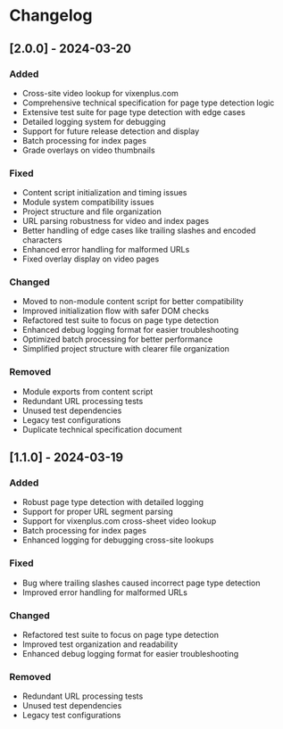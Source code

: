 # Changelog

## [2.0.0] - 2024-03-20
### Added
- Cross-site video lookup for vixenplus.com
- Comprehensive technical specification for page type detection logic
- Extensive test suite for page type detection with edge cases
- Detailed logging system for debugging
- Support for future release detection and display
- Batch processing for index pages
- Grade overlays on video thumbnails

### Fixed
- Content script initialization and timing issues
- Module system compatibility issues
- Project structure and file organization
- URL parsing robustness for video and index pages
- Better handling of edge cases like trailing slashes and encoded characters
- Enhanced error handling for malformed URLs
- Fixed overlay display on video pages

### Changed
- Moved to non-module content script for better compatibility
- Improved initialization flow with safer DOM checks
- Refactored test suite to focus on page type detection
- Enhanced debug logging format for easier troubleshooting
- Optimized batch processing for better performance
- Simplified project structure with clearer file organization

### Removed
- Module exports from content script
- Redundant URL processing tests
- Unused test dependencies
- Legacy test configurations
- Duplicate technical specification document

## [1.1.0] - 2024-03-19
### Added
- Robust page type detection with detailed logging
- Support for proper URL segment parsing
- Support for vixenplus.com cross-sheet video lookup
- Batch processing for index pages
- Enhanced logging for debugging cross-site lookups

### Fixed
- Bug where trailing slashes caused incorrect page type detection
- Improved error handling for malformed URLs

### Changed
- Refactored test suite to focus on page type detection
- Improved test organization and readability
- Enhanced debug logging format for easier troubleshooting

### Removed
- Redundant URL processing tests
- Unused test dependencies
- Legacy test configurations 